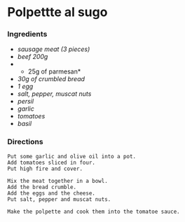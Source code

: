 # Polpettte al sugo


### Ingredients
* *sausage meat (3 pieces)*
* *beef 200g*
* * 25g of parmesan*
* *30g of crumbled bread* 
* *1 egg* 
* *salt, pepper, muscat nuts*
* *persil*
* *garlic*
* *tomatoes*
* *basil*

### Directions
```
Put some garlic and olive oil into a pot.
Add tomatoes sliced in four.
Put high fire and cover.

Mix the meat together in a bowl.
Add the bread crumble.
Add the eggs and the cheese.
Put salt, pepper and muscat nuts.

Make the polpette and cook them into the tomatoe sauce.
```


